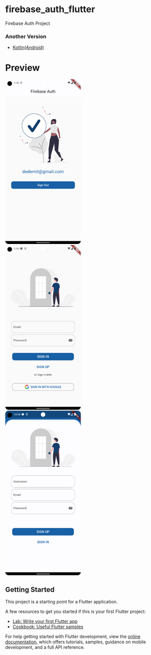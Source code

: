 # firebase_auth_flutter

Firebase Auth Project

### Another Version
- [Kotlin(Android)](https://github.com/RadRasyad/Firebase_Sign_In_Log_Out)

# Preview
<img src="https://github.com/RadRasyad/firebase_auth_flutter/blob/master/assets/screenshot/home.png" width="240"> &nbsp;&nbsp;&nbsp;&nbsp;&nbsp;&nbsp;
<img src="https://github.com/RadRasyad/firebase_auth_flutter/blob/master/assets/screenshot/sign_in.png" width="240"> &nbsp;&nbsp;&nbsp;&nbsp;&nbsp;&nbsp;
<img src="https://github.com/RadRasyad/firebase_auth_flutter/blob/master/assets/screenshot/sign_up.png" width="240">


## Getting Started

This project is a starting point for a Flutter application.

A few resources to get you started if this is your first Flutter project:

- [Lab: Write your first Flutter app](https://docs.flutter.dev/get-started/codelab)
- [Cookbook: Useful Flutter samples](https://docs.flutter.dev/cookbook)

For help getting started with Flutter development, view the
[online documentation](https://docs.flutter.dev/), which offers tutorials,
samples, guidance on mobile development, and a full API reference.
